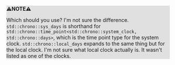<div style="margin:2em; background-color: #e0e0e0;">

<strong>⚠️NOTE️️️⚠️</strong>

Which should you use? I'm not sure the difference. `std::chrono::sys_days` is shorthand for `std::chrono::time_point<std::chrono::system_clock, std::chrono::days>`, which is the time point type for the system clock. `std::chrono::local_days` expands to the same thing but for the local clock. I'm not sure what local clock actually is. It wasn't listed as one of the clocks.
</div>


